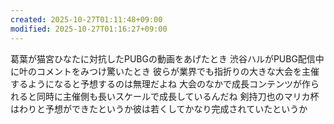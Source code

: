 ```yaml
---
created: 2025-10-27T01:11:48+09:00
modified: 2025-10-27T01:16:27+09:00
---
```


葛葉が猫宮ひなたに対抗したPUBGの動画をあげたとき
渋谷ハルがPUBG配信中に叶のコメントをみつけ驚いたとき
彼らが業界でも指折りの大きな大会を主催するようになると予想するのは無理だよね
大会のなかで成長コンテンツが作られると同時に主催側も長いスケールで成長しているんだね
剣持刀也のマリカ杯はわりと予想ができたというか彼は若くしてかなり完成されていたというか
